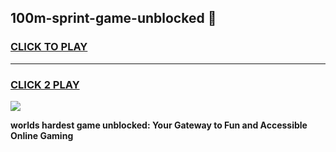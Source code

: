 
## 100m-sprint-game-unblocked 👋
<h3>
<a href="https://premium.freeplayer.one?title=100m-sprint-game-unblocked&ref=14F">CLICK TO PLAY</a></h3>
<hr>

<h3>
<a href="https://premium.freeplayer.one?title=100m-sprint-game-unblocked&ref=14F">CLICK 2 PLAY</a>
  
</h3>

<a href="https://premium.freeplayer.one?title=100m-sprint-game-unblocked&ref=12F/"><img src="https://clearcache.store/games.png"></a>


**worlds hardest game unblocked: Your Gateway to Fun and Accessible Online Gaming**
